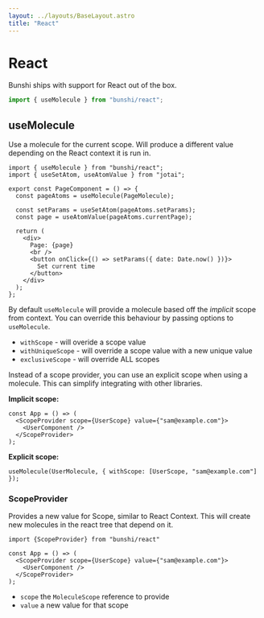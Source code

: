 ```yaml
---
layout: ../layouts/BaseLayout.astro
title: "React"
---
```


# React 

Bunshi ships with support for React out of the box.

```ts
import { useMolecule } from "bunshi/react";
```

## useMolecule

Use a molecule for the current scope. Will produce a different value depending on the React context it is run in.

```tsx
import { useMolecule } from "bunshi/react";
import { useSetAtom, useAtomValue } from "jotai";

export const PageComponent = () => {
  const pageAtoms = useMolecule(PageMolecule);

  const setParams = useSetAtom(pageAtoms.setParams);
  const page = useAtomValue(pageAtoms.currentPage);

  return (
    <div>
      Page: {page}
      <br />
      <button onClick={() => setParams({ date: Date.now() })}>
        Set current time
      </button>
    </div>
  );
};
```

By default `useMolecule` will provide a molecule based off the _implicit_ scope from context. You can override this behaviour by passing options to `useMolecule`.

- `withScope` - will overide a scope value
- `withUniqueScope` - will override a scope value with a new unique value
- `exclusiveScope` - will override ALL scopes

Instead of a scope provider, you can use an explicit scope when using a molecule. This can simplify integrating with other libraries.

**Implicit scope:**

```tsx
const App = () => (
  <ScopeProvider scope={UserScope} value={"sam@example.com"}>
    <UserComponent />
  </ScopeProvider>
);
```


**Explicit scope:**

```tsx
useMolecule(UserMolecule, { withScope: [UserScope, "sam@example.com"] });
```


### ScopeProvider

Provides a new value for Scope, similar to React Context. This will create new molecules in the react tree that depend on it.

```tsx
import {ScopeProvider} from "bunshi/react"

const App = () => (
  <ScopeProvider scope={UserScope} value={"sam@example.com"}>
    <UserComponent />
  </ScopeProvider>
);
```

- `scope` the `MoleculeScope` reference to provide
- `value` a new value for that scope
